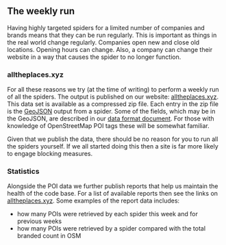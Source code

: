 ## The weekly run

Having highly targeted spiders for a limited number of companies and brands means
that they can be run regularly. This is important as things in the real world
change regularly. Companies open new and close old locations. Opening hours can
change. Also, a company can change their website in a way that causes the spider
to no longer function.

### alltheplaces.xyz

For all these reasons we try (at the time of writing) to perform a weekly run of
all the spiders. The output is published on our
website: [alltheplaces.xyz](https://www.alltheplaces.xyz/).
This data set is available as a compressed zip file. Each entry in the zip file
is the [GeoJSON](https://geojson.org/) output from a spider. Some of the fields, which
may be in the GeoJSON, are described in our [data format document](../DATA_FORMAT.md).
For those with knowledge of OpenStreetMap POI tags these will be somewhat familiar.

Given that we publish the data, there should be no reason for you to run all the
spiders yourself. If we all started doing this then a site is far more likely to
engage blocking measures.

### Statistics

Alongside the POI data we further publish reports that help us maintain the
health of the code base. For a list of available reports then see the links on
[alltheplaces.xyz](https://www.alltheplaces.xyz/). Some examples of the
report data includes:

* how many POIs were retrieved by each spider this week and for previous weeks
* how many POIs were retrieved by a spider compared with the total branded count in OSM
